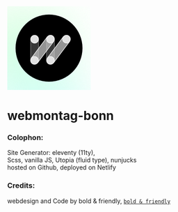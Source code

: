![](src/icon.png "")  
# webmontag-bonn

### Colophon:  
Site Generator: eleventy (11ty),  
Scss, vanilla JS, Utopia (fluid type), nunjucks  
hosted on Github, deployed on Netlify  

### Credits:
webdesign and Code by bold & friendly, [`bold & friendly`](https://www.boldandfriendly.de/)
